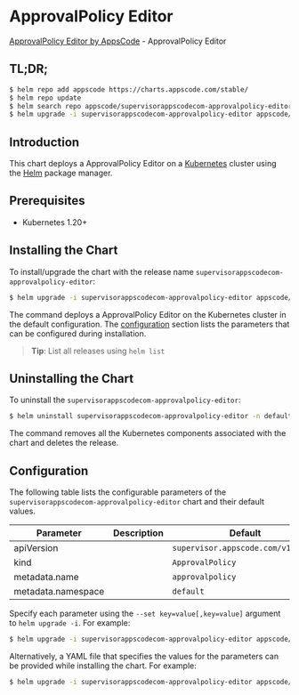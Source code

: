 # ApprovalPolicy Editor

[ApprovalPolicy Editor by AppsCode](https://appscode.com) - ApprovalPolicy Editor

## TL;DR;

```bash
$ helm repo add appscode https://charts.appscode.com/stable/
$ helm repo update
$ helm search repo appscode/supervisorappscodecom-approvalpolicy-editor --version=v0.17.0
$ helm upgrade -i supervisorappscodecom-approvalpolicy-editor appscode/supervisorappscodecom-approvalpolicy-editor -n default --create-namespace --version=v0.17.0
```

## Introduction

This chart deploys a ApprovalPolicy Editor on a [Kubernetes](http://kubernetes.io) cluster using the [Helm](https://helm.sh) package manager.

## Prerequisites

- Kubernetes 1.20+

## Installing the Chart

To install/upgrade the chart with the release name `supervisorappscodecom-approvalpolicy-editor`:

```bash
$ helm upgrade -i supervisorappscodecom-approvalpolicy-editor appscode/supervisorappscodecom-approvalpolicy-editor -n default --create-namespace --version=v0.17.0
```

The command deploys a ApprovalPolicy Editor on the Kubernetes cluster in the default configuration. The [configuration](#configuration) section lists the parameters that can be configured during installation.

> **Tip**: List all releases using `helm list`

## Uninstalling the Chart

To uninstall the `supervisorappscodecom-approvalpolicy-editor`:

```bash
$ helm uninstall supervisorappscodecom-approvalpolicy-editor -n default
```

The command removes all the Kubernetes components associated with the chart and deletes the release.

## Configuration

The following table lists the configurable parameters of the `supervisorappscodecom-approvalpolicy-editor` chart and their default values.

|     Parameter      | Description |                    Default                    |
|--------------------|-------------|-----------------------------------------------|
| apiVersion         |             | <code>supervisor.appscode.com/v1alpha1</code> |
| kind               |             | <code>ApprovalPolicy</code>                   |
| metadata.name      |             | <code>approvalpolicy</code>                   |
| metadata.namespace |             | <code>default</code>                          |


Specify each parameter using the `--set key=value[,key=value]` argument to `helm upgrade -i`. For example:

```bash
$ helm upgrade -i supervisorappscodecom-approvalpolicy-editor appscode/supervisorappscodecom-approvalpolicy-editor -n default --create-namespace --version=v0.17.0 --set apiVersion=supervisor.appscode.com/v1alpha1
```

Alternatively, a YAML file that specifies the values for the parameters can be provided while
installing the chart. For example:

```bash
$ helm upgrade -i supervisorappscodecom-approvalpolicy-editor appscode/supervisorappscodecom-approvalpolicy-editor -n default --create-namespace --version=v0.17.0 --values values.yaml
```
